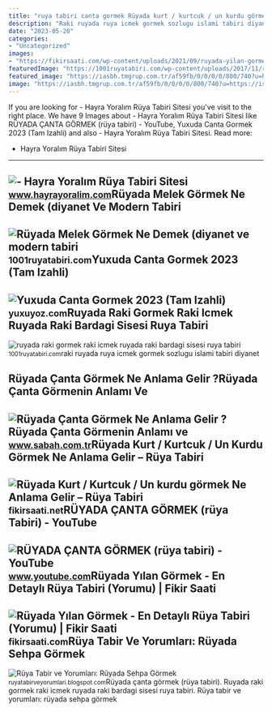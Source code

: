 ```yaml
---
title: "ruya tabiri canta gormek Rüyada kurt / kurtcuk / un kurdu görmek ne anlama gelir – rüya tabiri"
description: "Raki ruyada ruya icmek gormek sozlugu islami tabiri diyanet"
date: "2023-05-20"
categories:
- "Uncategorized"
images:
- "https://fikirsaati.com/wp-content/uploads/2021/09/ruyada-yilan-gormek-en-detayli-ruya-tabiri-yorumu.jpg"
featuredImage: "https://1001ruyatabiri.com/wp-content/uploads/2017/11/ruyada-raki-gormek-raki-icmek-ruyada-raki-bardagi-sisesi-ruya-tabiri-1001ruyatabiri-diyanet-islami-ruya-sozlugu.JPG-768x484.jpg"
featured_image: "https://iasbh.tmgrup.com.tr/af59fb/0/0/0/0/800/740?u=https://isbh.tmgrup.com.tr/sbh/2019/11/01/ruyada-canta-gormek-bos-ya-da-dolu-canta-canta-kaybetmek-almak-ne-demektir-1572598842495.jpg"
image: "https://iasbh.tmgrup.com.tr/af59fb/0/0/0/0/800/740?u=https://isbh.tmgrup.com.tr/sbh/2019/11/01/ruyada-canta-gormek-bos-ya-da-dolu-canta-canta-kaybetmek-almak-ne-demektir-1572598842495.jpg"
---
```


If you are looking for - Hayra Yoralım Rüya Tabiri Sitesi you've visit to the right place. We have 9 Images about - Hayra Yoralım Rüya Tabiri Sitesi like RÜYADA ÇANTA GÖRMEK (rüya tabiri) - YouTube, Yuxuda Canta Gormek 2023 (Tam Izahli) and also - Hayra Yoralım Rüya Tabiri Sitesi. Read more:

- Hayra Yoralım Rüya Tabiri Sitesi
----------------------------------

 ![- Hayra Yoralım Rüya Tabiri Sitesi](https://www.hayrayoralim.com/wp-content/uploads/2018/07/ruyada-iskemle-gormek.jpg) <small>www.hayrayoralim.com</small>Rüyada Melek Görmek Ne Demek (diyanet Ve Modern Tabiri
------------------------------------------------------

 ![Rüyada Melek Görmek Ne Demek (diyanet ve modern tabiri](https://1001ruyatabiri.com/wp-content/uploads/2020/01/ruyada-melek-gormek-ne-demek-diyanet-ruya-tabirleri-sozlugu-1001ruyatabiri-768x432.jpg) <small>1001ruyatabiri.com</small>Yuxuda Canta Gormek 2023 (Tam Izahli)
-------------------------------------

 ![Yuxuda Canta Gormek 2023 (Tam Izahli)](https://yuxuyoz.com/wp-content/uploads/2022/03/20220227_235259.jpg) <small>yuxuyoz.com</small>Ruyada Raki Gormek Raki Icmek Ruyada Raki Bardagi Sisesi Ruya Tabiri
--------------------------------------------------------------------

 ![ruyada raki gormek raki icmek ruyada raki bardagi sisesi ruya tabiri](https://1001ruyatabiri.com/wp-content/uploads/2017/11/ruyada-raki-gormek-raki-icmek-ruyada-raki-bardagi-sisesi-ruya-tabiri-1001ruyatabiri-diyanet-islami-ruya-sozlugu.JPG-768x484.jpg) <small>1001ruyatabiri.com</small>raki ruyada ruya icmek gormek sozlugu islami tabiri diyanet

Rüyada Çanta Görmek Ne Anlama Gelir ?Rüyada Çanta Görmenin Anlamı Ve
--------------------------------------------------------------------

 ![Rüyada Çanta Görmek Ne Anlama Gelir ?Rüyada Çanta Görmenin Anlamı ve](https://iasbh.tmgrup.com.tr/af59fb/0/0/0/0/800/740?u=https://isbh.tmgrup.com.tr/sbh/2019/11/01/ruyada-canta-gormek-bos-ya-da-dolu-canta-canta-kaybetmek-almak-ne-demektir-1572598842495.jpg) <small>www.sabah.com.tr</small>Rüyada Kurt / Kurtcuk / Un Kurdu Görmek Ne Anlama Gelir – Rüya Tabiri
---------------------------------------------------------------------

 ![Rüyada Kurt / Kurtcuk / Un kurdu görmek Ne Anlama Gelir – Rüya Tabiri](https://fikirsaati.net/wp-content/uploads/2023/06/Ruyada-Kurt-Kurtcuk-Un-kurdu-gormek-Ne-Anlama-Gelir-Ruya-Tabiri.jpg) <small>fikirsaati.net</small>RÜYADA ÇANTA GÖRMEK (rüya Tabiri) - YouTube
-------------------------------------------

 ![RÜYADA ÇANTA GÖRMEK (rüya tabiri) - YouTube](https://i.ytimg.com/vi/xqcGKv9DuzE/maxresdefault.jpg) <small>www.youtube.com</small>Rüyada Yılan Görmek - En Detaylı Rüya Tabiri (Yorumu) | Fikir Saati
-------------------------------------------------------------------

 ![Rüyada Yılan Görmek - En Detaylı Rüya Tabiri (Yorumu) | Fikir Saati](https://fikirsaati.com/wp-content/uploads/2021/09/ruyada-yilan-gormek-en-detayli-ruya-tabiri-yorumu.jpg) <small>fikirsaati.com</small>Rüya Tabir Ve Yorumları: Rüyada Sehpa Görmek
--------------------------------------------

 ![Rüya Tabir ve Yorumları: Rüyada Sehpa Görmek](https://2.bp.blogspot.com/-HC1Fm-z3B8U/UN6eWqh9KlI/AAAAAAAADlU/g6tjZNflbnE/s1600/ruyada+sehpa+gormek+silmek+kirilmasi+almak+satin+beyaz+cam+kirik+tahta+kirmak+zigon+sehpa+ortusu+eski+antika+ruya+tabiri+tabirleri+gormek.gif) <small>ruyatabirveyorumlari.blogspot.com</small>Rüyada çanta görmek (rüya tabiri). Ruyada raki gormek raki icmek ruyada raki bardagi sisesi ruya tabiri. Rüya tabir ve yorumları: rüyada sehpa görmek
